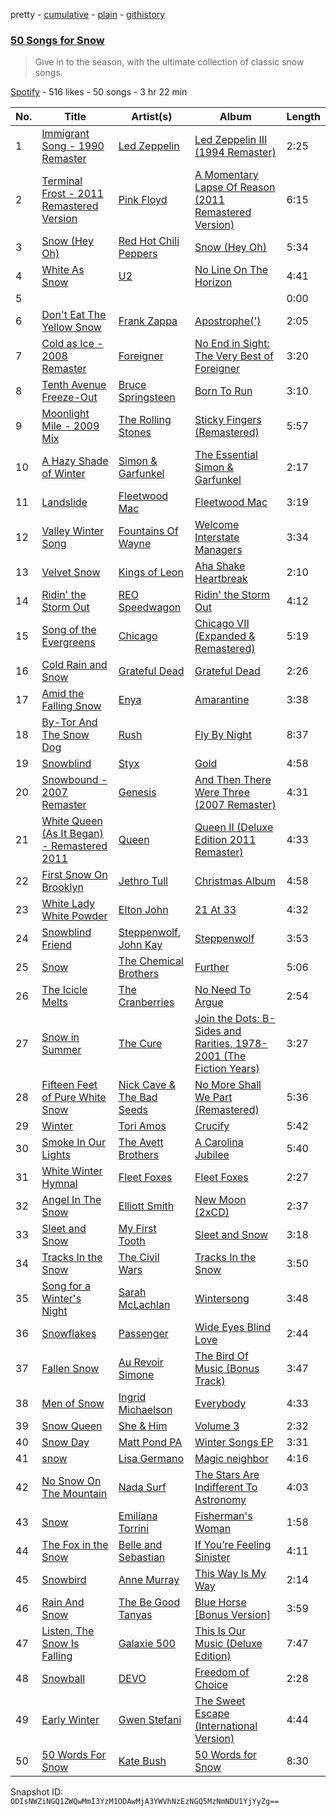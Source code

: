 pretty - [cumulative](/playlists/cumulative/4sEKPcBYLcW3woDviiaigj.md) - [plain](/playlists/plain/4sEKPcBYLcW3woDviiaigj) - [githistory](https://github.githistory.xyz/mackorone/spotify-playlist-archive/blob/main/playlists/plain/4sEKPcBYLcW3woDviiaigj)

### [50 Songs for Snow](https://open.spotify.com/playlist/4sEKPcBYLcW3woDviiaigj)

> Give in to the season, with the ultimate collection of classic snow songs.

[Spotify](https://open.spotify.com/user/spotify) - 516 likes - 50 songs - 3 hr 22 min

| No. | Title | Artist(s) | Album | Length |
|---|---|---|---|---|
| 1 | [Immigrant Song \- 1990 Remaster](https://open.spotify.com/track/6kjlvJLh2DBsSQtqVzFh8I) | [Led Zeppelin](https://open.spotify.com/artist/36QJpDe2go2KgaRleHCDTp) | [Led Zeppelin III \(1994 Remaster\)](https://open.spotify.com/album/1u5BsuBK45mLwrbqdASN3g) | 2:25 |
| 2 | [Terminal Frost \- 2011 Remastered Version](https://open.spotify.com/track/1hCB8czVq8fEZev5K6MdWr) | [Pink Floyd](https://open.spotify.com/artist/0k17h0D3J5VfsdmQ1iZtE9) | [A Momentary Lapse Of Reason \(2011 Remastered Version\)](https://open.spotify.com/album/01HKPNTFYT5fWbXgjwfjj8) | 6:15 |
| 3 | [Snow \(Hey Oh\)](https://open.spotify.com/track/6fgbQt13JlpN59PytgTMsA) | [Red Hot Chili Peppers](https://open.spotify.com/artist/0L8ExT028jH3ddEcZwqJJ5) | [Snow \(Hey Oh\)](https://open.spotify.com/album/45AEwWiI7JPZolwc2Xwaoc) | 5:34 |
| 4 | [White As Snow](https://open.spotify.com/track/2x7hnujevTcJyFZjnBOdlO) | [U2](https://open.spotify.com/artist/51Blml2LZPmy7TTiAg47vQ) | [No Line On The Horizon](https://open.spotify.com/album/2cVfcuckyfRP6KVAHsRPHC) | 4:41 |
| 5 | [](https://open.spotify.com/track/3e6ZqyhDUkiPdVaQ9MiNm7) | [](https://open.spotify.com/artist/0LyfQWJT6nXafLPZqxe9Of) | [](https://open.spotify.com/album/38cBGrq39q9tN2M2TdcxbC) | 0:00 |
| 6 | [Don't Eat The Yellow Snow](https://open.spotify.com/track/1QY4TdhuNIOX2SHLdElzd5) | [Frank Zappa](https://open.spotify.com/artist/6ra4GIOgCZQZMOaUECftGN) | [Apostrophe\('\)](https://open.spotify.com/album/3EbtMJsHbspjhN6Xd4plIu) | 2:05 |
| 7 | [Cold as Ice \- 2008 Remaster](https://open.spotify.com/track/3iM9wFGlyR28IBZrXYZK9j) | [Foreigner](https://open.spotify.com/artist/6IRouO5mvvfcyxtPDKMYFN) | [No End in Sight: The Very Best of Foreigner](https://open.spotify.com/album/4VRXqPaa2ZTwC2AG364RWO) | 3:20 |
| 8 | [Tenth Avenue Freeze\-Out](https://open.spotify.com/track/4Gmdm6oRVwJgsM8gYnwRoE) | [Bruce Springsteen](https://open.spotify.com/artist/3eqjTLE0HfPfh78zjh6TqT) | [Born To Run](https://open.spotify.com/album/43YIoHKSrEw2GJsWmhZIpu) | 3:10 |
| 9 | [Moonlight Mile \- 2009 Mix](https://open.spotify.com/track/3w7hnMNX4zVZeBJ6LisTjT) | [The Rolling Stones](https://open.spotify.com/artist/22bE4uQ6baNwSHPVcDxLCe) | [Sticky Fingers \(Remastered\)](https://open.spotify.com/album/29m6DinzdaD0OPqWKGyMdz) | 5:57 |
| 10 | [A Hazy Shade of Winter](https://open.spotify.com/track/0quVAA0KO9Ph79wndSJBXy) | [Simon & Garfunkel](https://open.spotify.com/artist/70cRZdQywnSFp9pnc2WTCE) | [The Essential Simon & Garfunkel](https://open.spotify.com/album/12BwdaXk3rbOjTnIKxXa4G) | 2:17 |
| 11 | [Landslide](https://open.spotify.com/track/5ihS6UUlyQAfmp48eSkxuQ) | [Fleetwood Mac](https://open.spotify.com/artist/08GQAI4eElDnROBrJRGE0X) | [Fleetwood Mac](https://open.spotify.com/album/5VIQ3VaAoRKOEpJ0fewdvo) | 3:19 |
| 12 | [Valley Winter Song](https://open.spotify.com/track/0g10ndCuaKKaDqUa7gKZMV) | [Fountains Of Wayne](https://open.spotify.com/artist/1pgtr4nhBQjp9oCUBPyYWh) | [Welcome Interstate Managers](https://open.spotify.com/album/6TZp52tXShLQbq8yNMxqNT) | 3:34 |
| 13 | [Velvet Snow](https://open.spotify.com/track/5ZS7B9iuErr4fTsmyz8zVC) | [Kings of Leon](https://open.spotify.com/artist/2qk9voo8llSGYcZ6xrBzKx) | [Aha Shake Heartbreak](https://open.spotify.com/album/45dX2VUWOryNLR0DRFNlq6) | 2:10 |
| 14 | [Ridin' the Storm Out](https://open.spotify.com/track/0SkmxNE5ydxiEN0hzJbMac) | [REO Speedwagon](https://open.spotify.com/artist/55vs7NT1KxcFjbMC4y202E) | [Ridin' the Storm Out](https://open.spotify.com/album/0ou3qVgWMaALQlDmATM4bA) | 4:12 |
| 15 | [Song of the Evergreens](https://open.spotify.com/track/0IEgQg9jYySSpfrb4NMC8e) | [Chicago](https://open.spotify.com/artist/3iDD7bnsjL9J4fO298r0L0) | [Chicago VII \(Expanded & Remastered\)](https://open.spotify.com/album/4O8dmYS0wfxvY56LJdp280) | 5:19 |
| 16 | [Cold Rain and Snow](https://open.spotify.com/track/4Tdc6SSkkHBAH4ckkWvnzU) | [Grateful Dead](https://open.spotify.com/artist/4TMHGUX5WI7OOm53PqSDAT) | [Grateful Dead](https://open.spotify.com/album/0DaisqoiVdNtl5f33hEPxt) | 2:26 |
| 17 | [Amid the Falling Snow](https://open.spotify.com/track/69BSguYY4m6b1yibQdUBst) | [Enya](https://open.spotify.com/artist/6uothxMWeLWIhsGeF7cyo4) | [Amarantine](https://open.spotify.com/album/2efGoxVxoX55EATLcD0o8y) | 3:38 |
| 18 | [By\-Tor And The Snow Dog](https://open.spotify.com/track/0hRJNNyjoIlRcrgYVypM2Y) | [Rush](https://open.spotify.com/artist/2Hkut4rAAyrQxRdof7FVJq) | [Fly By Night](https://open.spotify.com/album/3ZtICWkqezf0bBTUwY1Khe) | 8:37 |
| 19 | [Snowblind](https://open.spotify.com/track/64ewia8OkN3Rpsl9OfN82a) | [Styx](https://open.spotify.com/artist/4salDzkGmfycRqNUbyBphh) | [Gold](https://open.spotify.com/album/2SIFXSFOHJgqC6q3whbSZU) | 4:58 |
| 20 | [Snowbound \- 2007 Remaster](https://open.spotify.com/track/37SV7uT36t2ob31WWqTPL2) | [Genesis](https://open.spotify.com/artist/3CkvROUTQ6nRi9yQOcsB50) | [And Then There Were Three \(2007 Remaster\)](https://open.spotify.com/album/4nh8I6fmXqcS4AqpVSu3aI) | 4:31 |
| 21 | [White Queen \(As It Began\) \- Remastered 2011](https://open.spotify.com/track/1z6gIEOUMvc7atlYd1IxQX) | [Queen](https://open.spotify.com/artist/1dfeR4HaWDbWqFHLkxsg1d) | [Queen II \(Deluxe Edition 2011 Remaster\)](https://open.spotify.com/album/0YpxBancYcVg9aLnZerBQg) | 4:33 |
| 22 | [First Snow On Brooklyn](https://open.spotify.com/track/2YlJsbM0PlrDFa727ELtCk) | [Jethro Tull](https://open.spotify.com/artist/6w6z8m4WXX7Tub4Rb6Lu7R) | [Christmas Album](https://open.spotify.com/album/4ArHkPDKYTlBTSTa2iSvKj) | 4:58 |
| 23 | [White Lady White Powder](https://open.spotify.com/track/1AC2yaxIO68p1h5gSeKsTO) | [Elton John](https://open.spotify.com/artist/3PhoLpVuITZKcymswpck5b) | [21 At 33](https://open.spotify.com/album/6uIizyHYBxUUp3I76LQ8cV) | 4:32 |
| 24 | [Snowblind Friend](https://open.spotify.com/track/25KGpwkIMMyIdER0bgicIi) | [Steppenwolf](https://open.spotify.com/artist/1WRM9i067hd2ujxxi8FI3m), [John Kay](https://open.spotify.com/artist/3IJv5pAua8t2Q5FP79TXOt) | [Steppenwolf](https://open.spotify.com/album/4eU85ZMCKcTN1MY1zlPcxU) | 3:53 |
| 25 | [Snow](https://open.spotify.com/track/1wp9SHLdY9bMy7pCa2fd7C) | [The Chemical Brothers](https://open.spotify.com/artist/1GhPHrq36VKCY3ucVaZCfo) | [Further](https://open.spotify.com/album/5EOAvD6xmE1g9XV49wFzNG) | 5:06 |
| 26 | [The Icicle Melts](https://open.spotify.com/track/5RApJB3xWzniVnHtQDAaCP) | [The Cranberries](https://open.spotify.com/artist/7t0rwkOPGlDPEhaOcVtOt9) | [No Need To Argue](https://open.spotify.com/album/5GugLrmYMl5VRoe2zNgLGp) | 2:54 |
| 27 | [Snow in Summer](https://open.spotify.com/track/2ISfJj4SxAHHfZkymGrWMl) | [The Cure](https://open.spotify.com/artist/7bu3H8JO7d0UbMoVzbo70s) | [Join the Dots: B\-Sides and Rarities, 1978\-2001 \(The Fiction Years\)](https://open.spotify.com/album/0Be9aR7uSUhQII8AC404TP) | 3:27 |
| 28 | [Fifteen Feet of Pure White Snow](https://open.spotify.com/track/5TROhLWdqB5oqmg4U74MST) | [Nick Cave & The Bad Seeds](https://open.spotify.com/artist/4UXJsSlnKd7ltsrHebV79Q) | [No More Shall We Part \(Remastered\)](https://open.spotify.com/album/4zdod6lsBznzFBYqQ7IR4I) | 5:36 |
| 29 | [Winter](https://open.spotify.com/track/5d0wBKIxpCSfYmBBaELSlx) | [Tori Amos](https://open.spotify.com/artist/1KsASRNugxU85T0u6zSg32) | [Crucify](https://open.spotify.com/album/1BVdtqNeJHiAeAJLn1BYMP) | 5:42 |
| 30 | [Smoke In Our Lights](https://open.spotify.com/track/3bOTMp5MhYcCxjtndqR1zm) | [The Avett Brothers](https://open.spotify.com/artist/196lKsA13K3keVXMDFK66q) | [A Carolina Jubilee](https://open.spotify.com/album/3mxeKWIHzJShLJ2MbPYSFm) | 5:40 |
| 31 | [White Winter Hymnal](https://open.spotify.com/track/1Er5JMNcguoBMFXxwZ7BWH) | [Fleet Foxes](https://open.spotify.com/artist/4EVpmkEwrLYEg6jIsiPMIb) | [Fleet Foxes](https://open.spotify.com/album/6spTDEWQfiSsKjkR9NmuDX) | 2:27 |
| 32 | [Angel In The Snow](https://open.spotify.com/track/4Ca4JITj1KlT4OyK2oeWno) | [Elliott Smith](https://open.spotify.com/artist/2ApaG60P4r0yhBoDCGD8YG) | [New Moon \(2xCD\)](https://open.spotify.com/album/4c2uWXpA7ROez9KV7FQ3TU) | 2:37 |
| 33 | [Sleet and Snow](https://open.spotify.com/track/19PbVUTpF75SeZQpTEUJwM) | [My First Tooth](https://open.spotify.com/artist/2mtHReEeM2MuBaWSY3stG8) | [Sleet and Snow](https://open.spotify.com/album/6IvRuTNcTlPaIosiVlY8Nx) | 3:18 |
| 34 | [Tracks In the Snow](https://open.spotify.com/track/5KsZSksgeYi3RxIoAAcy5l) | [The Civil Wars](https://open.spotify.com/artist/6J7rw7NELJUCThPbAfyLIE) | [Tracks In the Snow](https://open.spotify.com/album/28Fqt02jcDyoi6EfOMy8kQ) | 3:50 |
| 35 | [Song for a Winter's Night](https://open.spotify.com/track/4t5N8KQcIg0DjksF5Q6wIe) | [Sarah McLachlan](https://open.spotify.com/artist/4NgNsOXSwIzXlUIJcpnNUp) | [Wintersong](https://open.spotify.com/album/66TijPOdbkKqENLhOuDUhJ) | 3:48 |
| 36 | [Snowflakes](https://open.spotify.com/track/39YmoAbnMVghjquO4HGmnR) | [Passenger](https://open.spotify.com/artist/0gadJ2b9A4SKsB1RFkBb66) | [Wide Eyes Blind Love](https://open.spotify.com/album/7BLV1kSHzRGW0ZZjBZP6lZ) | 2:44 |
| 37 | [Fallen Snow](https://open.spotify.com/track/06eLSwUFhd9Gufpx7IC8ja) | [Au Revoir Simone](https://open.spotify.com/artist/0X0TajZO1RmY3D8u1JymYq) | [The Bird Of Music \(Bonus Track\)](https://open.spotify.com/album/3Y8QUZCRhpzt2EQeoWINX0) | 3:47 |
| 38 | [Men of Snow](https://open.spotify.com/track/1snZjPHqmd3G6SeHJyisQm) | [Ingrid Michaelson](https://open.spotify.com/artist/2vm8GdHyrJh2O2MfbQFYG0) | [Everybody](https://open.spotify.com/album/7gipVROy3GHgyqT4Ya2TbI) | 4:33 |
| 39 | [Snow Queen](https://open.spotify.com/track/4P3orcdgIe7j64YzUUfQ1f) | [She & Him](https://open.spotify.com/artist/3CIRif6ZAedT7kZSPvj2A4) | [Volume 3](https://open.spotify.com/album/7L0jUfO6TEYQmrVQTDp2xA) | 2:32 |
| 40 | [Snow Day](https://open.spotify.com/track/3jFTSi4nm1Gosfqh7gvSPd) | [Matt Pond PA](https://open.spotify.com/artist/3JVgWZxQa78cVa2cUuAUQ4) | [Winter Songs EP](https://open.spotify.com/album/12LlLnVszu0tnMIEng9d61) | 3:31 |
| 41 | [snow](https://open.spotify.com/track/6eCJUQFtIYzryiyVUtxcMN) | [Lisa Germano](https://open.spotify.com/artist/5TZqjmYL8p9HtJsBKXCxgE) | [Magic neighbor](https://open.spotify.com/album/0MFJyfJQTcotyuGgf0RXEX) | 4:16 |
| 42 | [No Snow On The Mountain](https://open.spotify.com/track/68TyKAVHW62yGMWW3wEBSs) | [Nada Surf](https://open.spotify.com/artist/11zHPjHnZN0ACA50rSnTcy) | [The Stars Are Indifferent To Astronomy](https://open.spotify.com/album/7kMnBrFZfdqSWQBGW0wAyz) | 4:03 |
| 43 | [Snow](https://open.spotify.com/track/1iJRbiAHg6pTlKL0RFGO3W) | [Emilíana Torrini](https://open.spotify.com/artist/08j69Ndyx1P7RLO3Janb5P) | [Fisherman's Woman](https://open.spotify.com/album/7kqYf6dpsDgxm61go96hwp) | 1:58 |
| 44 | [The Fox in the Snow](https://open.spotify.com/track/32Ofwuhumlu6AqMU77GlII) | [Belle and Sebastian](https://open.spotify.com/artist/4I2BJf80C0skQpp1sQmA0h) | [If You’re Feeling Sinister](https://open.spotify.com/album/6dCg3NshlkeOJPyhPZG8Qa) | 4:11 |
| 45 | [Snowbird](https://open.spotify.com/track/2ik5qJAcmrjbpON5QPxmRr) | [Anne Murray](https://open.spotify.com/artist/7d7q5Y1p2QWS4QRAhTQR5E) | [This Way Is My Way](https://open.spotify.com/album/1VTWCkA6n7QtJefDSlPC2F) | 2:14 |
| 46 | [Rain And Snow](https://open.spotify.com/track/3Ia3I1IT2NoXFTuxuHVefi) | [The Be Good Tanyas](https://open.spotify.com/artist/37PywjKNsxHji5F9eFODF2) | [Blue Horse \[Bonus Version\]](https://open.spotify.com/album/3QIGfxqOFTO9xh74DXpB3N) | 3:59 |
| 47 | [Listen, The Snow Is Falling](https://open.spotify.com/track/3KlD3QgFsCvnwTXKm88PEZ) | [Galaxie 500](https://open.spotify.com/artist/6guTJsgPymDUVfqDJyz5UG) | [This Is Our Music \(Deluxe Edition\)](https://open.spotify.com/album/1Ns6bxdNr5wo0Zu8I9QHdT) | 7:47 |
| 48 | [Snowball](https://open.spotify.com/track/7BJIcG07Gjyca9skBOO6CE) | [DEVO](https://open.spotify.com/artist/0UKfenbZb15sqhfPC6zbt3) | [Freedom of Choice](https://open.spotify.com/album/6UsP4NQ9K4L4Nqxj0Qis41) | 2:28 |
| 49 | [Early Winter](https://open.spotify.com/track/1EyKXIC7M4Qd6wJgU3nP1W) | [Gwen Stefani](https://open.spotify.com/artist/4yiQZ8tQPux8cPriYMWUFP) | [The Sweet Escape \(International Version\)](https://open.spotify.com/album/2uoNsOC1w0zkRp0TE2uzuI) | 4:44 |
| 50 | [50 Words For Snow](https://open.spotify.com/track/6MtXVfbFWxYUWSaMwKsyZJ) | [Kate Bush](https://open.spotify.com/artist/1aSxMhuvixZ8h9dK9jIDwL) | [50 Words for Snow](https://open.spotify.com/album/1VAB3Xn92dPKPWzocgQqkh) | 8:30 |

Snapshot ID: `ODIsNWZiNGQ1ZWQwMmI3YzM1ODAwMjA3YWVhNzEzNGQ5MzNmNDU1YjYyZg==`
